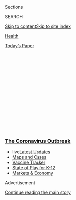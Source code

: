 <div id="app">

<div>

<div>

<div>

<div class="NYTAppHideMasthead css-1q2w90k e1suatyy0">

<div class="section css-ui9rw0 e1suatyy2">

<div class="css-eph4ug er09x8g0">

<div class="css-6n7j50">

</div>

<span class="css-1dv1kvn">Sections</span>

<div class="css-10488qs">

<span class="css-1dv1kvn">SEARCH</span>

</div>

[Skip to content](#site-content)[Skip to site
index](#site-index)

</div>

<div id="masthead-section-label" class="css-1wr3we4 eaxe0e00">

[Health](https://www.nytimes.com/section/health)

</div>

<div class="css-10698na e1huz5gh0">

</div>

</div>

<div id="masthead-bar-one" class="section hasLinks css-15hmgas e1csuq9d3">

<div class="css-uqyvli e1csuq9d0">

</div>

<div class="css-1uqjmks e1csuq9d1">

</div>

<div class="css-9e9ivx">

[](https://myaccount.nytimes.com/auth/login?response_type=cookie&client_id=vi)

</div>

<div class="css-1bvtpon e1csuq9d2">

[Today’s
Paper](https://www.nytimes.com/section/todayspaper)

</div>

</div>

</div>

</div>

<div data-aria-hidden="false">

<div id="site-content" data-role="main">

<div>

<div class="css-1aor85t" style="opacity:0.000000001;z-index:-1;visibility:hidden">

<div class="css-1hqnpie">

<div class="css-epjblv">

<span class="css-17xtcya">[Health](/section/health)</span><span class="css-x15j1o">|</span><span class="css-fwqvlz">Stay
6 Feet Apart, We’re Told. But How Far Can Air Carry
Coronavirus?</span>

</div>

<div class="css-k008qs">

<div class="css-1iwv8en">

<span class="css-18z7m18"></span>

<div>

</div>

</div>

<span class="css-1n6z4y">https://nyti.ms/2Vzryzg</span>

<div class="css-1705lsu">

<div class="css-4xjgmj">

<div class="css-4skfbu" data-role="toolbar" data-aria-label="Social Media Share buttons, Save button, and Comments Panel with current comment count" data-testid="share-tools">

  - 
  - 
  - 
  - 
    
    <div class="css-6n7j50">
    
    </div>

  - 
  - 

</div>

</div>

</div>

</div>

</div>

</div>

<div class="css-13pd83m">

<div class="css-l9svim">

### [<span class="css-pa1jbp"><span class="css-1rxm0ex">The Coronavirus</span><span class="css-1rxm0ex"> Outbreak</span></span>](https://www.nytimes.com/news-event/coronavirus?name=styln-coronavirus-national&region=TOP_BANNER&variant=undefined&block=storyline_menu_recirc&action=click&pgtype=Article&impression_id=ac47b530-e108-11ea-a405-1f8dc8a57a4c)

  - <span class="css-ousu42"><span class="css-12clwdu">live</span>[Latest
    Updates](https://www.nytimes.com/2020/08/17/world/coronavirus-covid.html?name=styln-coronavirus-national&region=TOP_BANNER&variant=undefined&block=storyline_menu_recirc&action=click&pgtype=Article&impression_id=ac47b531-e108-11ea-a405-1f8dc8a57a4c)</span>
  - <span class="css-ousu42">[Maps and
    Cases](https://www.nytimes.com/interactive/2020/us/coronavirus-us-cases.html?name=styln-coronavirus-national&region=TOP_BANNER&variant=undefined&block=storyline_menu_recirc&action=click&pgtype=Article&impression_id=ac47dc40-e108-11ea-a405-1f8dc8a57a4c)</span>
  - <span class="css-ousu42">[Vaccine
    Tracker](https://www.nytimes.com/interactive/2020/science/coronavirus-vaccine-tracker.html?name=styln-coronavirus-national&region=TOP_BANNER&variant=undefined&block=storyline_menu_recirc&action=click&pgtype=Article&impression_id=ac47dc41-e108-11ea-a405-1f8dc8a57a4c)</span>
  - <span class="css-ousu42">[State of Play for
    K-12](https://www.nytimes.com/2020/08/17/us/k-12-schools-reopening.html?name=styln-coronavirus-national&region=TOP_BANNER&variant=undefined&block=storyline_menu_recirc&action=click&pgtype=Article&impression_id=ac47dc42-e108-11ea-a405-1f8dc8a57a4c)</span>
  - <span class="css-ousu42">[Markets &
    Economy](https://www.nytimes.com/live/2020/08/17/business/stock-market-today-coronavirus?name=styln-coronavirus-national&region=TOP_BANNER&variant=undefined&block=storyline_menu_recirc&action=click&pgtype=Article&impression_id=ac47dc43-e108-11ea-a405-1f8dc8a57a4c)</span>

</div>

</div>

<div id="top-wrapper" class="css-1sy8kpn">

<div id="top-slug" class="css-l9onyx">

Advertisement

</div>

[Continue reading the main
story](#after-top)

<div class="ad top-wrapper" style="text-align:center;height:100%;display:block;min-height:250px">

<div id="top" class="place-ad" data-position="top" data-size-key="top">

</div>

</div>

<div id="after-top">

</div>

</div>

<div>

<div id="sponsor-wrapper" class="css-1hyfx7x">

<div id="sponsor-slug" class="css-19vbshk">

Supported by

</div>

[Continue reading the main
story](#after-sponsor)

<div id="sponsor" class="ad sponsor-wrapper" style="text-align:center;height:100%;display:block">

</div>

<div id="after-sponsor">

</div>

</div>

<div class="css-186x18t">

</div>

<div class="css-1vkm6nb ehdk2mb0">

# Stay 6 Feet Apart, We’re Told. But How Far Can Air Carry Coronavirus?

</div>

Most of the big droplets travel a mere six feet. The role of tiny
aerosols is the “trillion-dollar question.”

<div class="css-79elbk" data-testid="photoviewer-wrapper">

<div class="css-z3e15g" data-testid="photoviewer-wrapper-hidden">

</div>

<div class="css-1a48zt4 ehw59r15" data-testid="photoviewer-children">

![<span class="css-16f3y1r e13ogyst0" data-aria-hidden="true">A sign on
the Coney Island boardwalk in Brooklyn advised visitors to keep a
distance of at least six feet from each other, but some experts say that
might not be
enough.</span><span class="css-cnj6d5 e1z0qqy90" itemprop="copyrightHolder"><span class="css-1ly73wi e1tej78p0">Credit...</span><span><span>Caitlin
Ochs/Reuters</span></span></span>](https://static01.nyt.com/images/2020/04/19/science/19VIRUS-AIRBORNE/14VIRUS-AIRBORNE1-articleLarge.jpg?quality=75&auto=webp&disable=upscale)

</div>

</div>

<div class="css-18e8msd">

<div class="css-otjvjh epjyd6m0">

<div class="css-nmf14i ey68jwv0" data-aria-hidden="true">

[![Knvul
Sheikh](https://static01.nyt.com/images/2020/01/03/reader-center/author-knvul-sheikh/author-knvul-sheikh-thumbLarge.png
"Knvul Sheikh")](https://www.nytimes.com/by/knvul-sheikh)[![James
Gorman](https://static01.nyt.com/images/2018/02/16/multimedia/author-james-gorman/author-james-gorman-thumbLarge.jpg
"James Gorman")](https://www.nytimes.com/by/james-gorman)[![Kenneth
Chang](https://static01.nyt.com/images/2018/02/16/multimedia/author-kenneth-chang/author-kenneth-chang-thumbLarge.jpg
"Kenneth Chang")](https://www.nytimes.com/by/kenneth-chang)

</div>

<div class="css-1baulvz">

By [<span class="css-1baulvz" itemprop="name">Knvul
Sheikh</span>](https://www.nytimes.com/by/knvul-sheikh),
[<span class="css-1baulvz" itemprop="name">James
Gorman</span>](https://www.nytimes.com/by/james-gorman) and
[<span class="css-1baulvz last-byline" itemprop="name">Kenneth
Chang</span>](https://www.nytimes.com/by/kenneth-chang)

</div>

</div>

  - 
    
    <div class="css-ld3wwf e16638kd2">
    
    Published April 14, 2020Updated April 20,
    2020
    
    </div>

  - 
    
    <div class="css-4xjgmj">
    
    <div class="css-pvvomx" data-role="toolbar" data-aria-label="Social Media Share buttons, Save button, and Comments Panel with current comment count" data-testid="share-tools">
    
      - 
      - 
      - 
      - 
        
        <div class="css-6n7j50">
        
        </div>
    
      - 
      - 
    
    </div>
    
    </div>

</div>

</div>

<div class="section meteredContent css-1r7ky0e" name="articleBody" itemprop="articleBody">

<div class="css-1fanzo5 StoryBodyCompanionColumn">

<div class="css-53u6y8">

The rule of thumb, or rather feet, has been to stand six feet apart in
public. That’s supposed to be a safe distance if a person nearby is
coughing or sneezing and is infected with the novel coronavirus,
spreading droplets that may carry virus particles.

And scientists agree that six feet is a sensible and useful minimum
distance, but, some say, farther away would be better.

Six feet has never been a magic number that guarantees complete
protection. The Centers for Disease Control and Prevention, one of the
organizations using that measure, bases its recommendation on the idea
that most large droplets that people expel when they cough or sneeze
will fall to the ground within six feet.

But some scientists, having looked at studies of air flow and being
concerned about smaller particles called aerosols, suggest that people
consider a number of factors, including their own vulnerability and
whether they are outdoors or in an enclosed room, when deciding whether
six feet is enough distance.

</div>

</div>

<div class="css-1fanzo5 StoryBodyCompanionColumn">

<div class="css-53u6y8">

Sneezes, for instance, can launch droplets a lot [farther than six feet
according to a recent
study.](https://jamanetwork.com/journals/jama/fullarticle/2763852)

</div>

</div>

<div class="css-1sngw6j">

[](https://www.nytimes.com/interactive/2020/04/14/science/coronavirus-transmission-cough-6-feet-ar-ul.html)

<div class="css-1eoytci">

![](https://static01.nyt.com/images/2020/04/13/science/cough-image-still-promo/cough-image-still-promo-articleLarge-v2.jpg)

</div>

<div class="css-1rha1bf">

## This 3-D Simulation Shows Why Social Distancing Is So Important

We visualized a cough to show how far respiratory droplets can spread.
If you haven’t been keeping your distance to fight the coronavirus, this
may persuade you.

</div>

</div>

<div class="css-1fanzo5 StoryBodyCompanionColumn">

<div class="css-53u6y8">

No scientists are suggesting a wholesale change in behavior, or
proposing that some other length for separation from another human, like
seven, or nine feet, is actually the right one.

“Everything is about probability,” said Dr. Harvey Fineberg, who is the
head of the Standing Committee on Emerging Infectious Diseases and 21st
Century Health Threats at the National Academies of Sciences,
Engineering and Medicine. “Three feet is better than nothing. Six feet
is better than three feet. At that point, the larger drops have pretty
much fallen down. Maybe if you’re out of spitting range, that could be
even safer, but six feet is a pretty good
number.”

<div id="NYT_MAIN_CONTENT_1_REGION" class="css-9tf9ac">

<div>

<div id="styln-covid-updates-world" class="section interactive-content interactive-size-medium css-1ftcdic">

<div class="css-17ih8de interactive-body">

<div id="styln-briefing-block" data-asset-id="QXJ0aWNsZTpueXQ6Ly9hcnRpY2xlLzkyNTU1OWZmLTM1NDUtNTI1Ni1hZjQ2LTI5OTRlZjM4MWYxOA==">

<div class="briefing-block-header-section">

# [Latest Updates: The Coronavirus Outbreak](https://www.nytimes.com/2020/08/17/world/coronavirus-covid.html?action=click&pgtype=Article&state=default&region=MAIN_CONTENT_1&context=storylines_live_updates)

<div class="briefing-block-ts">

Updated 2020-08-18T03:48:43.730Z

</div>

</div>

  - [U.S. college campuses grapple with coronavirus fears, outbreaks and
    protests.](https://www.nytimes.com/2020/08/17/world/coronavirus-covid.html?action=click&pgtype=Article&state=default&region=MAIN_CONTENT_1&context=storylines_live_updates#link-6fdbc8ef)
  - [For primary and secondary school students and staff, it’s been a
    difficult back-to-school
    season.](https://www.nytimes.com/2020/08/17/world/coronavirus-covid.html?action=click&pgtype=Article&state=default&region=MAIN_CONTENT_1&context=storylines_live_updates#link-7e47207)
  - [At the Democratic National Convention, Cuomo and others assail
    Trump’s handling of the
    virus.](https://www.nytimes.com/2020/08/17/world/coronavirus-covid.html?action=click&pgtype=Article&state=default&region=MAIN_CONTENT_1&context=storylines_live_updates#link-44c3fee2)

<div class="briefing-block-footer">

<div class="briefing-block-footer-meta">

[See more
updates](https://www.nytimes.com/2020/08/17/world/coronavirus-covid.html?action=click&pgtype=Article&state=default&region=MAIN_CONTENT_1&context=storylines_live_updates)

</div>

<div class="briefing-block-briefinglinks">

<span>More live coverage:</span>
[Markets](https://www.nytimes.com/live/2020/08/17/business/stock-market-today-coronavirus?action=click&pgtype=Article&state=default&region=MAIN_CONTENT_1&context=storylines_live_updates)

</div>

</div>

</div>

</div>

</div>

</div>

</div>

One complicating factor is that aerosols, smaller droplets that can be
emitted when people are breathing and talking, play some role in
spreading the new coronavirus. Studies have shown that [aerosols can be
created](https://www.nejm.org/doi/10.1056/NEJMc2004973) during certain
hospital or laboratory procedures like when using nebulizers to help
patients inhale medication, which makes such procedures risky for
doctors who do them.

If the aerosols that people exhale in other settings are significant in
spreading the disease, the six-foot distance would not be completely
protective because those are carried more easily by air currents.

</div>

</div>

<div class="css-1fanzo5 StoryBodyCompanionColumn">

<div class="css-53u6y8">

Aerosols are generally considered to be particles under 5 microns in
diameter, about the size of a red blood cell, and can be spread in the
environment by talking and breathing. But some researchers argue that
this is a false dichotomy. Infectious droplets can’t easily be divided
into those that are big enough to fall to the ground quickly and those
that stay aloft because so much depends on environmental conditions and
how deeply they penetrate into the respiratory tract.

<div id="NYT_MAIN_CONTENT_2_REGION" class="css-9tf9ac">

<div>

</div>

</div>

“It’s really a continuum,” said Dr. Donald Milton, who studies
bioaerosols at the University of Maryland School of Public Health.

Even without the launching power of a sneeze, air currents could carry a
flow of aerosol sized virus particles exhaled by an infected person 20
feet or more away.

“In any confined geometry like an office room, meeting room, department
store, food store,” said Eugene Chudnovsky, a physicist at Lehman
College and the City University of New York’s Graduate Center. In a
study not yet peer reviewed, he analyzed air flow and showed how, “the
[vortices in the air are taking the virus to different
places](https://arxiv.org/abs/2003.13689).”

A preliminary study at the University of Nebraska Medical Center found
[evidence of coronavirus genetic
material](https://www.medrxiv.org/content/10.1101/2020.03.23.20039446v2)
on various surfaces in isolation rooms where infected patients were
being treated, including on air vents more than six feet from the
patients. The research, which has not yet been peer reviewed, indicates
that the virus can occasionally travel long distances.

“The virus is so small, it can hitch a ride even on tiny, tiny
particles,” Dr. Fineberg said. “But how important is each size and how
well they can transmit disease is not fully
understood.”

<div id="NYT_MAIN_CONTENT_3_REGION" class="css-9tf9ac">

<div>

<div id="styln-prism-freeform-1594220623585" class="section interactive-content interactive-size-medium css-1ftcdic">

<div class="css-17ih8de interactive-body">

<div id="prism-freeform-block-18477" class="css-19mumt8" data-role="complementary" data-storyline="The Coronavirus Outbreak" data-truncated="true" tabindex="0">

<div class="css-a8d9oz">

<div class="css-eb027h">

[](https://www.nytimes.com/news-event/coronavirus?action=click&pgtype=Article&state=default&region=MAIN_CONTENT_3&context=storylines_faq)

### The Coronavirus Outbreak ›

#### Frequently Asked Questions

Updated August 17, 2020

  - #### Why does standing six feet away from others help?
    
      - The coronavirus spreads primarily through droplets from your
        mouth and nose, especially when you cough or sneeze. The C.D.C.,
        one of the organizations using that measure, [bases its
        recommendation of six
        feet](https://www.nytimes.com/2020/04/14/health/coronavirus-six-feet.html?action=click&pgtype=Article&state=default&region=MAIN_CONTENT_3&context=storylines_faq)
        on the idea that most large droplets that people expel when they
        cough or sneeze will fall to the ground within six feet. But six
        feet has never been a magic number that guarantees complete
        protection. Sneezes, for instance, can launch droplets a lot
        farther than six feet, [according to a recent
        study](https://jamanetwork.com/journals/jama/fullarticle/2763852).
        It's a rule of thumb: You should be safest standing six feet
        apart outside, especially when it's windy. But keep a mask on at
        all times, even when you think you’re far enough apart.

  - #### I have antibodies. Am I now immune?
    
      - As of right now,[that seems likely, for at least several
        months.](https://www.nytimes.com/2020/07/22/health/covid-antibodies-herd-immunity.html?action=click&pgtype=Article&state=default&region=MAIN_CONTENT_3&context=storylines_faq)
        There have been frightening accounts of people suffering what
        seems to be a second bout of Covid-19. But experts say these
        patients may have a drawn-out course of infection, with the
        virus taking a slow toll weeks to months after initial exposure.
        People infected with the coronavirus typically
        [produce](https://www.nature.com/articles/s41586-020-2456-9)
        immune molecules called antibodies, which are [protective
        proteins made in response to an
        infection](https://www.nytimes.com/2020/05/07/health/coronavirus-antibody-prevalence.html?action=click&pgtype=Article&state=default&region=MAIN_CONTENT_3&context=storylines_faq)[.
        These antibodies
        may](https://www.nytimes.com/2020/05/07/health/coronavirus-antibody-prevalence.html?action=click&pgtype=Article&state=default&region=MAIN_CONTENT_3&context=storylines_faq)
        last in the body [only two to three
        months](https://www.nature.com/articles/s41591-020-0965-6),
        which may seem worrisome, but that’s perfectly normal after an
        acute infection subsides, said Dr. Michael Mina, an immunologist
        at Harvard University. It may be possible to get the coronavirus
        again, but it’s highly unlikely that it would be possible in a
        short window of time from initial infection or make people
        sicker the second time.

  - #### I’m a small-business owner. Can I get relief?
    
      - The [stimulus bills enacted in
        March](https://www.nytimes.com/article/small-business-loans-stimulus-grants-freelancers-coronavirus.html?action=click&pgtype=Article&state=default&region=MAIN_CONTENT_3&context=storylines_faq)
        offer help for the millions of American small businesses. Those
        eligible for aid are businesses and nonprofit organizations with
        fewer than 500 workers, including sole proprietorships,
        independent contractors and freelancers. Some larger companies
        in some industries are also eligible. The help being offered,
        which is being managed by the Small Business Administration,
        includes the Paycheck Protection Program and the Economic Injury
        Disaster Loan program. But lots of folks have [not yet seen
        payouts.](https://www.nytimes.com/interactive/2020/05/07/business/small-business-loans-coronavirus.html?action=click&pgtype=Article&state=default&region=MAIN_CONTENT_3&context=storylines_faq)
        Even those who have received help are confused: The rules are
        draconian, and some are stuck sitting on [money they don’t know
        how to
        use.](https://www.nytimes.com/2020/05/02/business/economy/loans-coronavirus-small-business.html?action=click&pgtype=Article&state=default&region=MAIN_CONTENT_3&context=storylines_faq)
        Many small-business owners are getting less than they expected
        or [not hearing anything at
        all.](https://www.nytimes.com/2020/06/10/business/Small-business-loans-ppp.html?action=click&pgtype=Article&state=default&region=MAIN_CONTENT_3&context=storylines_faq)

  - #### What are my rights if I am worried about going back to work?
    
      - Employers have to provide [a safe
        workplace](https://www.osha.gov/SLTC/covid-19/standards.html)
        with policies that protect everyone equally. [And if one of your
        co-workers tests positive for the coronavirus, the
        C.D.C.](https://www.nytimes.com/article/coronavirus-money-unemployment.html?action=click&pgtype=Article&state=default&region=MAIN_CONTENT_3&context=storylines_faq)
        has said that [employers should tell their
        employees](https://www.cdc.gov/coronavirus/2019-ncov/community/guidance-business-response.html)
        -- without giving you the sick employee’s name -- that they may
        have been exposed to the virus.

  - #### What is school going to look like in September?
    
      - It is unlikely that many schools will return to a normal
        schedule this fall, requiring the grind of [online
        learning](https://www.nytimes.com/2020/06/05/us/coronavirus-education-lost-learning.html?action=click&pgtype=Article&state=default&region=MAIN_CONTENT_3&context=storylines_faq),
        [makeshift child
        care](https://www.nytimes.com/2020/05/29/us/coronavirus-child-care-centers.html?action=click&pgtype=Article&state=default&region=MAIN_CONTENT_3&context=storylines_faq)
        and [stunted
        workdays](https://www.nytimes.com/2020/06/03/business/economy/coronavirus-working-women.html?action=click&pgtype=Article&state=default&region=MAIN_CONTENT_3&context=storylines_faq)
        to continue. California’s two largest public school districts —
        Los Angeles and San Diego — said on July 13, that [instruction
        will be remote-only in the
        fall](https://www.nytimes.com/2020/07/13/us/lausd-san-diego-school-reopening.html?action=click&pgtype=Article&state=default&region=MAIN_CONTENT_3&context=storylines_faq),
        citing concerns that surging coronavirus infections in their
        areas pose too dire a risk for students and teachers. Together,
        the two districts enroll some 825,000 students. They are the
        largest in the country so far to abandon plans for even a
        partial physical return to classrooms when they reopen in
        August. For other districts, the solution won’t be an
        all-or-nothing approach. [Many
        systems](https://bioethics.jhu.edu/research-and-outreach/projects/eschool-initiative/school-policy-tracker/),
        including the nation’s largest, New York City, are devising
        [hybrid
        plans](https://www.nytimes.com/2020/06/26/us/coronavirus-schools-reopen-fall.html?action=click&pgtype=Article&state=default&region=MAIN_CONTENT_3&context=storylines_faq)
        that involve spending some days in classrooms and other days
        online. There’s no national policy on this yet, so check with
        your municipal school system regularly to see what is happening
        in your
community.

<div id="styln-survey-component-18477" class="styln-survey-component" data-surveyname="faq" data-surveystoryline="coronavirus">

</div>

</div>

<div class="css-6mllg9">

</div>

<div class="css-pmm6ed">

<span class="css-5gimkt"></span>

</div>

</div>

</div>

</div>

</div>

</div>

</div>

It is also unclear how many virus particles it takes to start an
infection, how long the viral particles remain viable or if studies like
the one in Nebraska simply detected the genetic calling card the virus
left behind.

</div>

</div>

<div class="css-1fanzo5 StoryBodyCompanionColumn">

<div class="css-53u6y8">

Spacing is an effective solution because it also reduces the number of
people in a confined space. That reduces the likelihood of an infected
person being in the group. And if there is one, fewer other people might
be infected.

Dr. Michael Osterholm, director of the Center for Infectious Disease
Research and Policy at the University of Minnesota, said the six-foot
distance would clearly “reduce the number of droplets you come in
contact with. I have no doubt about that.”

But, he said: “The question is what does it take for you to get
infected? And that I think is the trillion-dollar question we have.”

He said, “Maybe all it takes is an aerosol. You don’t need any droplets
at all.” If that’s the case, he said, then someone who is at high risk
would not want to be in the same room with someone who is infected or
might be infected.

Current guidelines already suggest that anyone at high risk should stay
home and not be out in public in the first place. And they seem to be
working. Places where people [reduced travel and started social
distancing weeks
ago](https://www.nytimes.com/interactive/2020/04/02/us/coronavirus-social-distancing.html),
especially in California, New York and Washington, are starting to show
a reduction in the number of new coronavirus cases.

People still need to shop and take care of necessities, Dr. Osterholm
said, but reducing the risk of exposure to all possible modes of
transmission — infected surfaces, droplets and smaller aerosols — is
important.

“Your job is to limit it as much as you can.”

</div>

</div>

<div>

</div>

</div>

<div>

</div>

<div>

</div>

<div>

</div>

<div>

<div id="bottom-wrapper" class="css-1ede5it">

<div id="bottom-slug" class="css-l9onyx">

Advertisement

</div>

[Continue reading the main
story](#after-bottom)

<div id="bottom" class="ad bottom-wrapper" style="text-align:center;height:100%;display:block;min-height:90px">

</div>

<div id="after-bottom">

</div>

</div>

</div>

</div>

</div>

## Site Index

<div>

</div>

## Site Information Navigation

  - [© <span>2020</span> <span>The New York Times
    Company</span>](https://help.nytimes.com/hc/en-us/articles/115014792127-Copyright-notice)

<!-- end list -->

  - [NYTCo](https://www.nytco.com/)
  - [Contact
    Us](https://help.nytimes.com/hc/en-us/articles/115015385887-Contact-Us)
  - [Work with us](https://www.nytco.com/careers/)
  - [Advertise](https://nytmediakit.com/)
  - [T Brand Studio](http://www.tbrandstudio.com/)
  - [Your Ad
    Choices](https://www.nytimes.com/privacy/cookie-policy#how-do-i-manage-trackers)
  - [Privacy](https://www.nytimes.com/privacy)
  - [Terms of
    Service](https://help.nytimes.com/hc/en-us/articles/115014893428-Terms-of-service)
  - [Terms of
    Sale](https://help.nytimes.com/hc/en-us/articles/115014893968-Terms-of-sale)
  - [Site
    Map](https://spiderbites.nytimes.com)
  - [Help](https://help.nytimes.com/hc/en-us)
  - [Subscriptions](https://www.nytimes.com/subscription?campaignId=37WXW)

</div>

</div>

</div>

</div>
